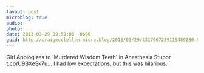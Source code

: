 ```yaml
---
layout: post
microblog: true
audio: 
photo: 
date: 2013-03-29 09:59:06 -0600
guid: http://craigmcclellan.micro.blog/2013/03/29/t317667239115489280.html
---
```

Girl Apologizes to 'Murdered Wisdom Teeth' in Anesthesia Stupor [t.co/U9BXeSk7u...](http://t.co/U9BXeSk7u6) I had low expectations, but this was hilarious.
